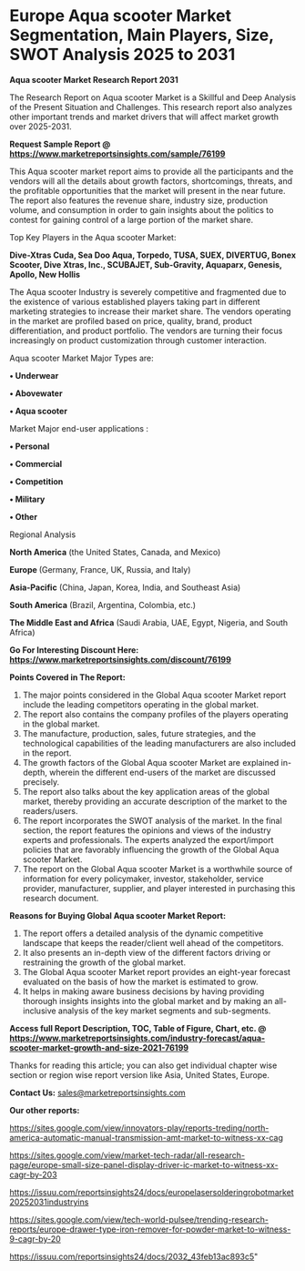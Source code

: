 # Europe Aqua scooter Market Segmentation, Main Players, Size, SWOT Analysis 2025 to 2031

<strong>Aqua scooter Market Research Report 2031</strong>

The Research Report on Aqua scooter Market is a Skillful and Deep Analysis of the Present Situation and Challenges. This research report also analyzes other important trends and market drivers that will affect market growth over 2025-2031.

<strong>Request Sample Report @ <a href=https://www.marketreportsinsights.com/sample/76199>https://www.marketreportsinsights.com/sample/76199</a></strong>

This Aqua scooter market report aims to provide all the participants and the vendors will all the details about growth factors, shortcomings, threats, and the profitable opportunities that the market will present in the near future. The report also features the revenue share, industry size, production volume, and consumption in order to gain insights about the politics to contest for gaining control of a large portion of the market share.

Top Key Players in the Aqua scooter Market:

<strong>Dive-Xtras Cuda, Sea Doo Aqua, Torpedo, TUSA, SUEX, DIVERTUG, Bonex Scooter, Dive Xtras, Inc., SCUBAJET, Sub-Gravity, Aquaparx, Genesis, Apollo, New Hollis</strong>

The Aqua scooter Industry is severely competitive and fragmented due to the existence of various established players taking part in different marketing strategies to increase their market share. The vendors operating in the market are profiled based on price, quality, brand, product differentiation, and product portfolio. The vendors are turning their focus increasingly on product customization through customer interaction.

Aqua scooter Market Major Types are:

<strong>• Underwear

• Abovewater

• Aqua scooter</strong>

Market Major end-user applications :

<strong>• Personal

• Commercial

• Competition

• Military

• Other</strong>

Regional Analysis

</u><strong><b>North America</b></strong> (the United States, Canada, and Mexico)

<strong><b>Europe </b></strong>(Germany, France, UK, Russia, and Italy)

<strong><b>Asia-Pacific</b></strong> (China, Japan, Korea, India, and Southeast Asia)

<strong><b>South America</b></strong> (Brazil, Argentina, Colombia, etc.)

<strong><b>The Middle East and Africa</b></strong> (Saudi Arabia, UAE, Egypt, Nigeria, and South Africa)

<strong>Go For Interesting Discount Here: <a href=https://www.marketreportsinsights.com/discount/76199>https://www.marketreportsinsights.com/discount/76199</a></strong>

<strong>Points Covered in The Report:</strong>
<ol>
  <li>The major points considered in the Global Aqua scooter Market report include the leading competitors operating in the global market.</li>
  <li>The report also contains the company profiles of the players operating in the global market.</li>
  <li>The manufacture, production, sales, future strategies, and the technological capabilities of the leading manufacturers are also included in the report.</li>
  <li>The growth factors of the Global Aqua scooter Market are explained in-depth, wherein the different end-users of the market are discussed precisely.</li>
  <li>The report also talks about the key application areas of the global market, thereby providing an accurate description of the market to the readers/users.</li>
  <li>The report incorporates the SWOT analysis of the market. In the final section, the report features the opinions and views of the industry experts and professionals. The experts analyzed the export/import policies that are favorably influencing the growth of the Global Aqua scooter Market.</li>
  <li>The report on the Global Aqua scooter Market is a worthwhile source of information for every policymaker, investor, stakeholder, service provider, manufacturer, supplier, and player interested in purchasing this research document.</li>
</ol>
<strong>Reasons for Buying Global Aqua scooter Market Report:</strong>

<ol>
  <li>The report offers a detailed analysis of the dynamic competitive landscape that keeps the reader/client well ahead of the competitors.</li>
  <li>It also presents an in-depth view of the different factors driving or restraining the growth of the global market.</li>
  <li>The Global Aqua scooter Market report provides an eight-year forecast evaluated on the basis of how the market is estimated to grow.</li>
  <li>It helps in making aware business decisions by having providing thorough insights insights into the global market and by making an all-inclusive analysis of the key market segments and sub-segments.</li>
</ol>
<strong>Access full Report Description, TOC, Table of Figure, Chart, etc. @ <a href=https://www.marketreportsinsights.com/industry-forecast/aqua-scooter-market-growth-and-size-2021-76199>https://www.marketreportsinsights.com/industry-forecast/aqua-scooter-market-growth-and-size-2021-76199</a></strong>


Thanks for reading this article; you can also get individual chapter wise section or region wise report version like Asia, United States, Europe.

<strong>Contact Us:</strong>
sales@marketreportsinsights.com

<strong>Our other reports:</strong>

<a href=https://sites.google.com/view/innovators-play/reports-treding/north-america-automatic-manual-transmission-amt-market-to-witness-xx-cag>https://sites.google.com/view/innovators-play/reports-treding/north-america-automatic-manual-transmission-amt-market-to-witness-xx-cag</a>

<a href=https://sites.google.com/view/market-tech-radar/all-research-page/europe-small-size-panel-display-driver-ic-market-to-witness-xx-cagr-by-203>https://sites.google.com/view/market-tech-radar/all-research-page/europe-small-size-panel-display-driver-ic-market-to-witness-xx-cagr-by-203</a>

<a href=https://issuu.com/reportsinsights24/docs/europelasersolderingrobotmarket20252031industryins>https://issuu.com/reportsinsights24/docs/europelasersolderingrobotmarket20252031industryins</a>

<a href=https://sites.google.com/view/tech-world-pulsee/trending-research-reports/europe-drawer-type-iron-remover-for-powder-market-to-witness-9-cagr-by-20>https://sites.google.com/view/tech-world-pulsee/trending-research-reports/europe-drawer-type-iron-remover-for-powder-market-to-witness-9-cagr-by-20</a>

<a href=https://issuu.com/reportsinsights24/docs/2032_43feb13ac893c5>https://issuu.com/reportsinsights24/docs/2032_43feb13ac893c5</a>"

